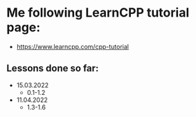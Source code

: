 # Me following LearnCPP tutorial page:
  - https://www.learncpp.com/cpp-tutorial
## Lessons done so far:
  - 15.03.2022
	* 0.1-1.2
  - 11.04.2022
	* 1.3-1.6
